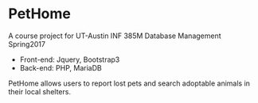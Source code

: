 # PetHome
A course project for UT-Austin INF 385M Database Management Spring2017

* Front-end: Jquery, Bootstrap3
* Back-end: PHP, MariaDB


PetHome allows users to report lost pets and search adoptable animals in their local shelters.
